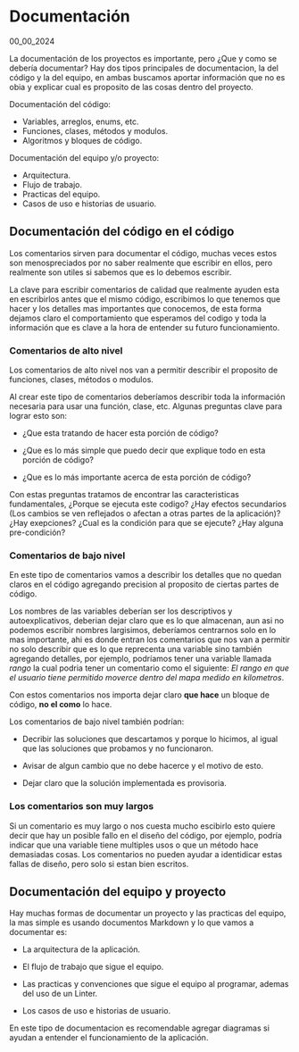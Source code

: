 # Documentación
00_00_2024

La documentación de los proyectos es importante, pero ¿Que y como se debería documentar? Hay dos tipos principales de documentacion, la del código y la del equipo, en ambas buscamos aportar información que no es obia y explicar cual es proposito de las cosas dentro del proyecto.

Documentación del código:

* Variables, arreglos, enums, etc.
* Funciones, clases, métodos y modulos.
* Algoritmos y bloques de código.

Documentación del equipo y/o proyecto:

* Arquitectura.
* Flujo de trabajo.
* Practicas del equipo.
* Casos de uso e historias de usuario.

## Documentación del código en el código

Los comentarios sirven para documentar el código, muchas veces estos son menospreciados por no saber realmente que escribir en ellos, pero realmente son utiles si sabemos que es lo debemos escribir.

La clave para escribir comentarios de calidad que realmente ayuden esta en escribirlos antes que el mismo código, escribimos lo que tenemos que hacer y los detalles mas importantes que conocemos, de esta forma dejamos claro el comportamiento que esperamos del codigo y toda la información que es clave a la hora de entender su futuro funcionamiento.

### Comentarios de alto nivel

Los comentarios de alto nivel nos van a permitir describir el proposito de funciones, clases, métodos o modulos.

Al crear este tipo de comentarios deberíamos describir toda la información necesaria para usar una función, clase, etc. Algunas preguntas clave para lograr esto son:

* ¿Que esta tratando de hacer esta porción de código?

* ¿Que es lo más simple que puedo decir que explique todo en esta porción de código?

* ¿Que es lo más importante acerca de esta porción de código?

Con estas preguntas tratamos de encontrar las caracteristicas fundamentales, ¿Porque se ejecuta este codigo? ¿Hay efectos secundarios (Los cambios se ven reflejados o afectan a otras partes de la aplicación)? ¿Hay exepciones? ¿Cual es la condición para que se ejecute? ¿Hay alguna pre-condición?

### Comentarios de bajo nivel

En este tipo de comentarios vamos a describir los detalles que no quedan claros en el código agregando precision al proposito de ciertas partes de código.

Los nombres de las variables deberían ser los descriptivos y autoexplicativos, deberian dejar claro que es lo que almacenan, aun asi no podemos escribir nombres largisimos, deberíamos centrarnos solo en lo mas importante, ahi es donde entran los comentarios que nos van a permitir no solo describir que es lo que reprecenta una variable sino también agregando detalles, por ejemplo, podríamos tener una variable llamada *rango* la cual podria tener un comentario como el siguiente: *El rango en que el usuario tiene permitido moverce dentro del mapa medido en kilometros*.

Con estos comentarios nos importa dejar claro **que hace** un bloque de código, **no el como** lo hace.

Los comentarios de bajo nivel también podrían: 

* Decribir las soluciones que descartamos y porque lo hicimos, al igual que las soluciones que probamos y no funcionaron. 

* Avisar de algun cambio que no debe hacerce y el motivo de esto.

* Dejar claro que la solución implementada es provisoria.

### Los comentarios son muy largos

Si un comentario es muy largo o nos cuesta mucho escibirlo esto quiere decir que hay un posible fallo en el diseño del código, por ejemplo, podría indicar que una variable tiene multiples usos o que un método hace demasiadas cosas. Los comentarios no pueden ayudar a identidicar estas fallas de diseño, pero solo si estan bien escritos.

## Documentación del equipo y proyecto

Hay muchas formas de documentar un proyecto y las practicas del equipo, la mas simple es usando documentos Markdown y lo que vamos a documentar es:

* La arquitectura de la aplicación.

* El flujo de trabajo que sigue el equipo.

* Las practicas y convenciones que sigue el equipo al programar, ademas del uso de un Linter.

* Los casos de uso e historias de usuario.

En este tipo de documentacion es recomendable agregar diagramas si ayudan a entender el funcionamiento de la aplicación.

